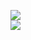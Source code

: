 [![](https://img.shields.io/badge/Made%20With-Github%20Spray-lightgrey.svg?style=for-the-badge&logo=github)](https://github.com/Annihil/github-spray#30487)  
[![](https://i.imgur.com/2DrTn0Z.gif)](https://github.com/Annihil/github-spray)